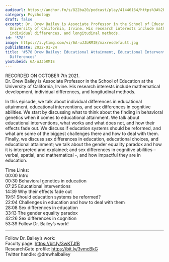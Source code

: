 ```yaml
---
audiourl: https://anchor.fm/s/822ba20/podcast/play/41446164/https%3A%2F%2Fd3ctxlq1ktw2nl.cloudfront.net%2Fstaging%2F2021-9-7%2F0dcebdc2-0b43-0f1b-fe3b-d5ac377e267f.m4a
category: Psychology
draft: false
excerpt: Dr. Drew Bailey is Associate Professor in the School of Education at the
  University of California, Irvine. His research interests include mathematical development,
  individual differences, and longitudinal methods.
id: '578'
image: https://i.ytimg.com/vi/6A-uJJbRMIE/maxresdefault.jpg
publishDate: 2022-01-24
title: '#578 Drew Bailey: Educational Attainment, Educational Interventions, and Sex
  Differences'
youtubeid: 6A-uJJbRMIE
---
```

<div class="timelinks">

RECORDED ON OCTOBER 7th 2021.  
Dr. Drew Bailey is Associate Professor in the School of Education at the University of California, Irvine. His research interests include mathematical development, individual differences, and longitudinal methods.

In this episode, we talk about individual differences in educational attainment, educational interventions, and sex differences in cognitive abilities. We start by discussing what to think about the finding in behavioral genetics when it comes to educational attainment. We talk about educational interventions, what works and what does not, and how their effects fade out. We discuss if education systems should be reformed, and what are some of the biggest challenges there and how to deal with them. Finally, we discuss sex differences in education, educational choices, and educational attainment; we talk about the gender equality paradox and how it is interpreted and explained; and sex differences in cognitive abilities – verbal, spatial, and mathematical -, and how impactful they are in education.

Time Links:  
<time>00:00</time> Intro  
<time>00:30</time> Behavioral genetics in education  
<time>07:25</time> Educational interventions  
<time>14:39</time> Why their effects fade out  
<time>19:51</time> Should education systems be reformed?  
<time>22:04</time> Challenges in education and how to deal with them  
<time>28:08</time> Sex differences in education  
<time>33:13</time> The gender equality paradox  
<time>42:26</time> Sex differences in cognition  
<time>53:39</time> Follow Dr. Bailey’s work!

---

Follow Dr. Bailey’s work:  
Faculty page: https://bit.ly/3wKTJfB  
ResearchGate profile: https://bit.ly/3vmcBkG  
Twitter handle: @drewhalbailey
</div>

